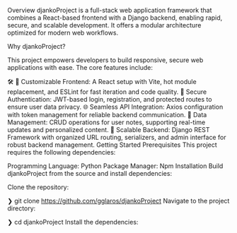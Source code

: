 Overview
djankoProject is a full-stack web application framework that combines a React-based frontend with a Django backend, enabling rapid, secure, and scalable development. It offers a modular architecture optimized for modern web workflows.

Why djankoProject?

This project empowers developers to build responsive, secure web applications with ease. The core features include:

🛠️ 🔧 Customizable Frontend: A React setup with Vite, hot module replacement, and ESLint for fast iteration and code quality.
🔑 Secure Authentication: JWT-based login, registration, and protected routes to ensure user data privacy.
🌐 Seamless API Integration: Axios configuration with token management for reliable backend communication.
📝 Data Management: CRUD operations for user notes, supporting real-time updates and personalized content.
🚀 Scalable Backend: Django REST Framework with organized URL routing, serializers, and admin interface for robust backend management.
Getting Started
Prerequisites
This project requires the following dependencies:

Programming Language: Python
Package Manager: Npm
Installation
Build djankoProject from the source and install dependencies:

Clone the repository:

❯ git clone https://github.com/gglaros/djankoProject
Navigate to the project directory:

❯ cd djankoProject
Install the dependencies:
